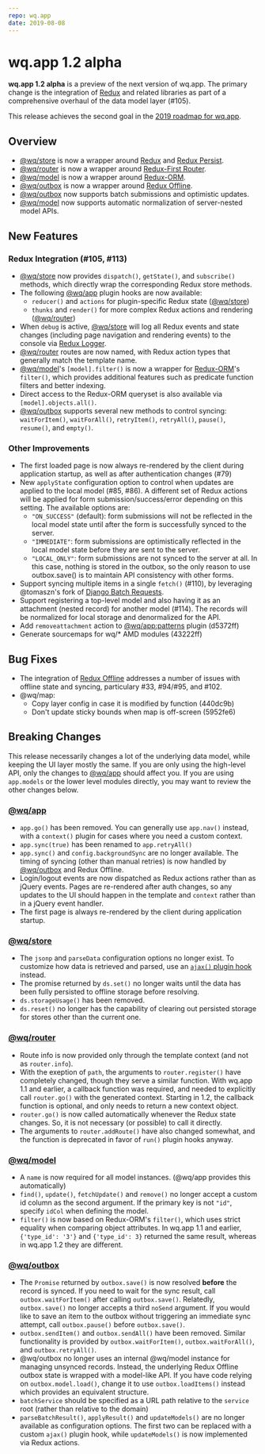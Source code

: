 ```yaml
---
repo: wq.app
date: 2019-08-08
---
```


# wq.app 1.2 alpha

**wq.app 1.2 alpha** is a preview of the next version of wq.app.  The primary change is the integration of [Redux] and related libraries as part of a comprehensive overhaul of the data model layer (#105).

This release achieves the second goal in the [2019 roadmap for wq.app](https://github.com/wq/wq.app/issues/111).

## Overview
 * [@wq/store] is now a wrapper around [Redux] and [Redux Persist].
 * [@wq/router] is now a wrapper around [Redux-First Router].
 * [@wq/model] is now a wrapper around [Redux-ORM].
 * [@wq/outbox] is now a wrapper around [Redux Offline].
 * [@wq/outbox] now supports batch submissions and optimistic updates.
 * [@wq/model] now supports automatic normalization of server-nested model APIs.

## New Features

### Redux Integration (#105, #113)
 * [@wq/store] now provides `dispatch()`, `getState()`, and `subscribe()` methods, which directly wrap the corresponding Redux store methods.
 * The following [@wq/app] plugin hooks are now available:
    * `reducer()` and `actions` for plugin-specific Redux state ([@wq/store])
    * `thunks` and `render()` for more complex Redux actions and rendering ([@wq/router])
 * When `debug` is active, [@wq/store] will log all Redux events and state changes (including page navigation and rendering events) to the console via [Redux Logger].
 * [@wq/router] routes are now named, with Redux action types that generally match the template name.
 * [@wq/model]'s `[model].filter()` is now a wrapper for [Redux-ORM]'s `filter()`, which provides additional features such as predicate function filters and better indexing.
 * Direct access to the Redux-ORM queryset is also available via `[model].objects.all()`.
 * [@wq/outbox] supports several new methods to control syncing: `waitForItem()`, `waitForAll()`, `retryItem()`, `retryAll()`, `pause()`, `resume()`, and `empty()`.

### Other Improvements
 * The first loaded page is now always re-rendered by the client during application startup, as well as after authentication changes (#79)
 * New `applyState` configuration option to control when updates are applied to the local model (#85, #86).  A different set of Redux actions will be applied for form submission/success/error depending on this setting.  The available options are:
   * `"ON_SUCCESS"` (default): form submissions will not be reflected in the local model state until after the form is successfully synced to the server.
   * `"IMMEDIATE"`: form submissions are optimistically reflected in the local model state before they are sent to the server.
   * `"LOCAL_ONLY"`: form submissions are not synced to the server at all. In this case, nothing is stored in the outbox, so the only reason to use outbox.save() is to maintain API consistency with other forms.
 * Support syncing multiple items in a single `fetch()` (#110), by leveraging @tomaszn's fork of [Django Batch Requests].
 * Support registering a top-level model and also having it as an attachment (nested record) for another model (#114).  The records will be normalized for local storage and denormalized for the API.
* Add `removeattachment` action to [@wq/app:patterns][@wq/app] plugin (d5372ff)
* Generate sourcemaps for wq/* AMD modules (43222ff)

## Bug Fixes
 * The integration of [Redux Offline] addresses a number of issues with offline state and syncing, particulary #33, #94/#95, and #102.
 * @wq/map:
    * Copy layer config in case it is modified by function (440dc9b)
    * Don't update sticky bounds when map is off-screen (5952fe6)

## Breaking Changes

This release necessarily changes a lot of the underlying data model, while keeping the UI layer mostly the same.  If you are only using the high-level API, only the changes to [@wq/app] should affect you.  If you are using `app.models` or the lower level modules directly, you may want to review the other changes below.

### [@wq/app]
 * `app.go()` has been removed.  You can generally use `app.nav()` instead, with a `context()` plugin for cases where you need a custom context.
* `app.sync(true)` has been renamed to `app.retryAll()`
* `app.sync()` and `config.backgroundSync` are no longer available.  The timing of syncing (other than manual retries) is now handled by [@wq/outbox] and Redux Offline.
* Login/logout events are now dispatched as Redux actions rather than as jQuery events.  Pages are re-rendered after auth changes, so any updates to the UI should happen in the template and `context` rather than in a jQuery event handler.
* The first page is always re-rendered by the client during application startup.  

### [@wq/store]
 * The `jsonp` and `parseData` configuration options no longer exist. To customize how data is retrieved and parsed, use an [`ajax()` plugin hook][@wq/store] instead.
 * The promise returned by `ds.set()` no longer waits until the data has been fully persisted to offline storage before resolving.
 * `ds.storageUsage()` has been removed.
* `ds.reset()` no longer has the capability of clearing out persisted storage for stores other than the current one.

### [@wq/router]
 * Route info is now provided only through the template context (and not as `router.info`).
 * With the exeption of `path`, the arguments to `router.register()` have completely changed, though they serve a similar function. With wq.app 1.1 and earlier, a callback function was required, and needed to explicitly call `router.go()` with the generated context. Starting in 1.2, the callback function is optional, and only needs to return a new context object.
* `router.go()` is now called automatically whenever the Redux state changes. So, it is not necessary (or possible) to call it directly.
* The arguments to `router.addRoute()` have also changed somewhat, and the function is deprecated in favor of `run()` plugin hooks anyway.

### [@wq/model]
 * A `name` is now required for all model instances.  (@wq/app provides this automatically)
 * `find()`, `update()`, `fetchUpdate()` and `remove()` no longer accept a custom id column as the second argument. If the primary key is not `"id"`, specify `idCol` when defining the model.
 * `filter()` is now based on Redux-ORM's `filter()`, which uses strict equality when comparing object attributes. In wq.app 1.1 and earlier, `{'type_id': '3'}` and `{'type_id': 3}` returned the same result, whereas in wq.app 1.2 they are different.

### [@wq/outbox]
 * The `Promise` returned by `outbox.save()` is now resolved **before** the record is synced. If you need to wait for the sync result, call `outbox.waitForItem()` after calling `outbox.save()`. Relatedly, `outbox.save()` no longer accepts a third `noSend` argument. If you would like to save an item to the outbox without triggering an immediate sync attempt, call `outbox.pause()` before `outbox.save()`.
 * `outbox.sendItem()` and `outbox.sendAll()` have been removed.  Similar functionality is provided by `outbox.waitForItem()`, `outbox.waitForAll()`, and `outbox.retryAll()`.
 * @wq/outbox no longer uses an internal @wq/model instance for managing unsynced records. Instead, the underlying Redux Offline outbox state is wrapped with a model-like API. If you have code relying on `outbox.model.load()`, change it to use `outbox.loadItems()` instead which provides an equivalent structure.
 * `batchService` should be specified as a URL path relative to the `service` root (rather than relative to the domain)
 * `parseBatchResult()`, `applyResult()` and `updateModels()` are no longer available as configuration options.  The first two can be replaced with a custom `ajax()` plugin hook, while `updateModels()` is now implemented via Redux actions.

[@wq/app]: https://wq.io/1.2/docs/app-js
[@wq/store]: https://wq.io/1.2/docs/store-js
[@wq/router]: https://wq.io/1.2/docs/router-js
[@wq/model]: https://wq.io/1.2/docs/model-js
[@wq/outbox]: https://wq.io/1.2/docs/outbox-js

[Redux]: https://redux.js.org
[Redux Persist]: https://github.com/rt2zz/redux-persist
[Redux-First Router]: https://github.com/faceyspacey/redux-first-router
[Redux-ORM]: https://github.com/redux-orm/redux-orm
[Redux Offline]: https://github.com/redux-offline/redux-offline
[Redux Logger]: https://github.com/LogRocket/redux-logger
[Django Batch Requests]: https://github.com/tomaszn/django-batch-requests